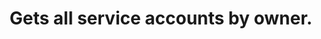 ---
title: Gets all service accounts by owner.
api:
  file: data-world.json
  operationId: getServiceAccounts
hidden: false
---